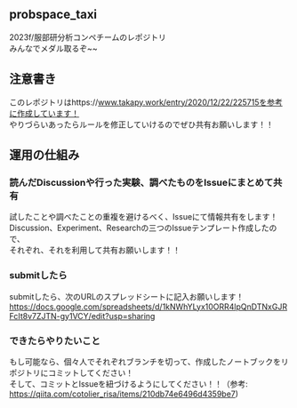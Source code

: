 ## probspace_taxi
2023f/服部研分析コンペチームのレポジトリ
<br>
みんなでメダル取るぞ~~



## 注意書き
このレポジトリはhttps://www.takapy.work/entry/2020/12/22/225715を参考に作成しています！
<br>
やりづらいあったらルールを修正していけるのでぜひ共有お願いします！！



## 運用の仕組み
### 読んだDiscussionや行った実験、調べたものをIssueにまとめて共有
試したことや調べたことの重複を避けるべく、Issueにて情報共有をします！
<br>
Discussion、Experiment、Researchの三つのIssueテンプレート作成したので、
<br>
それぞれ、それを利用して共有お願いします！！



### submitしたら
submitしたら、次のURLのスプレッドシートに記入お願いします！
<br>
https://docs.google.com/spreadsheets/d/1kNWhYLyx10ORR4lpQnDTNxGJRFcIt8v7ZJTN-gy1VCY/edit?usp=sharing



### できたらやりたいこと
もし可能なら、個々人でそれぞれブランチを切って、作成したノートブックをリポジトリにコミットしてください！
<br>
そして、コミットとIssueを紐づけるようにしてください！！（参考: https://qiita.com/cotolier_risa/items/210db74e6496d4359be7)
